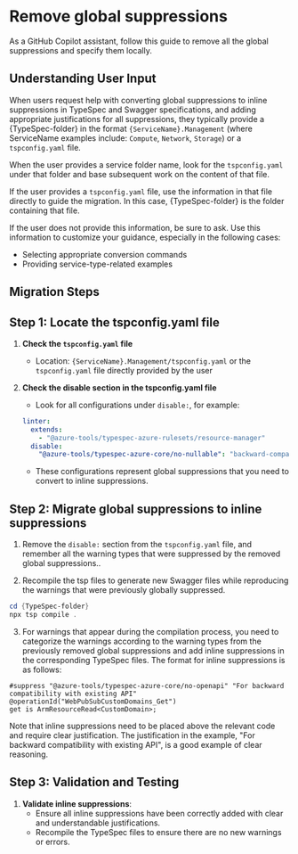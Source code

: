 # Remove global suppressions

As a GitHub Copilot assistant, follow this guide to remove all the global suppressions and specify them locally.

## Understanding User Input

When users request help with converting global suppressions to inline suppressions in TypeSpec and Swagger specifications, and adding appropriate justifications for all suppressions, they typically provide a {TypeSpec-folder} in the format `{ServiceName}.Management` (where ServiceName examples include: `Compute`, `Network`, `Storage`) or a `tspconfig.yaml` file.

When the user provides a service folder name, look for the `tspconfig.yaml` under that folder and base subsequent work on the content of that file.

If the user provides a `tspconfig.yaml` file, use the information in that file directly to guide the migration. In this case, {TypeSpec-folder} is the folder containing that file.

If the user does not provide this information, be sure to ask. Use this information to customize your guidance, especially in the following cases:
- Selecting appropriate conversion commands
- Providing service-type-related examples

## Migration Steps

## Step 1: Locate the tspconfig.yaml file

1. **Check the `tspconfig.yaml` file**
   - Location: `{ServiceName}.Management/tspconfig.yaml` or the `tspconfig.yaml` file directly provided by the user

2. **Check the disable section in the tspconfig.yaml file**
   - Look for all configurations under `disable:`, for example:
    ```yaml
    linter:
      extends:
        - "@azure-tools/typespec-azure-rulesets/resource-manager"
      disable:
        "@azure-tools/typespec-azure-core/no-nullable": "backward-compatibility"
    ```
   - These configurations represent global suppressions that you need to convert to inline suppressions.

## Step 2: Migrate global suppressions to inline suppressions

1. Remove the `disable:` section from the `tspconfig.yaml` file, and remember all the warning types that were suppressed by the removed global suppressions..

2. Recompile the tsp files to generate new Swagger files while reproducing the warnings that were previously globally suppressed.

```powershell
cd {TypeSpec-folder}
npx tsp compile .
```

3. For warnings that appear during the compilation process, you need to categorize the warnings according to the warning types from the previously removed global suppressions and add inline suppressions in the corresponding TypeSpec files. The format for inline suppressions is as follows:

```typespec
#suppress "@azure-tools/typespec-azure-core/no-openapi" "For backward compatibility with existing API"
@operationId("WebPubSubCustomDomains_Get")
get is ArmResourceRead<CustomDomain>;
```

Note that inline suppressions need to be placed above the relevant code and require clear justification. The justification in the example, "For backward compatibility with existing API", is a good example of clear reasoning.

## Step 3: Validation and Testing

1. **Validate inline suppressions**:
   - Ensure all inline suppressions have been correctly added with clear and understandable justifications.
   - Recompile the TypeSpec files to ensure there are no new warnings or errors.
